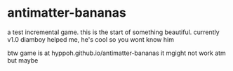 # antimatter-bananas
a test incremental game.
this is the start of something beautiful. currently v1.0
diamboy helped me, he's cool so you wont know him

btw game is at hyppoh.github.io/antimatter-bananas it mgight not work atm but maybe
